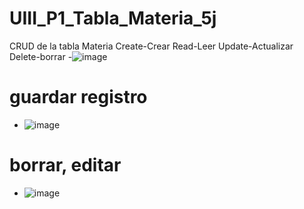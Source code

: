 # UIII_P1_Tabla_Materia_5j
CRUD de la tabla Materia Create-Crear Read-Leer Update-Actualizar Delete-borrar
-![image](https://github.com/user-attachments/assets/19a543b5-65d9-4503-958d-b2da61d66db7)
# guardar registro
- ![image](https://github.com/user-attachments/assets/485e15b2-3f00-452c-8037-a1e434823bed)
# borrar, editar
- ![image](https://github.com/user-attachments/assets/54c83f6a-295f-4b2a-a2f1-fdaf8309c997)

